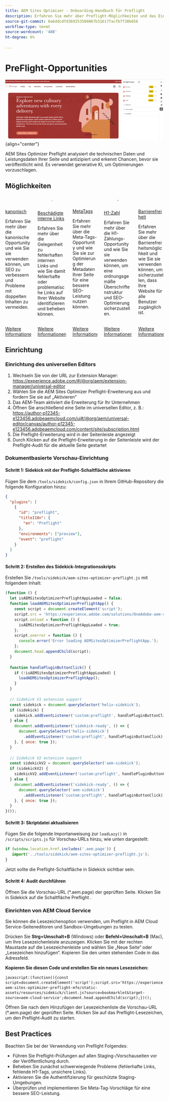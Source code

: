 ```yaml
---
title: AEM Sites Optimizer - Onboarding-Handbuch für Preflight
description: Erfahren Sie mehr über Preflight-Möglichkeiten und das Einrichten der Preflight-Analyse in AEM Sites Optimizer.
source-git-commit: 0a6ddcdfd369253500067b31617facfb7f38b656
workflow-type: tm+mt
source-wordcount: '488'
ht-degree: 6%

---
```



# PreFlight-Opportunities

![PreFlight-Opportunities](./assets/preflight/hero.png){align="center"}

<span class="preview">AEM Sites Optimizer Preflight analysiert die technischen Daten und Leistungsdaten Ihrer Seite und antizipiert und erkennt Chancen, bevor sie veröffentlicht wird. Es verwendet generative KI, um Optimierungen vorzuschlagen.</span>

## Möglichkeiten

<!-- CARDS

* ../documentation/opportunities/invalid-or-missing-metadata.md
  {title=Canonical}
  {image=../assets/common/card-link.png}
* ../documentation/opportunities/broken-internal-links.md
  {title=Broken Internal Links}
  {image=../assets/common/card-link.png}
* ../documentation/opportunities/invalid-or-missing-metadata.md
  {title=Metatags}
  {image=../assets/common/card-code.png}
* ../documentation/opportunities/invalid-or-missing-metadata.md
  {title=H1 count}
  {image=../assets/common/card-code.png}
* ../documentation/opportunities/accessibility-issues.md
  {title=Accessibility}
  {image=../assets/common/card-puzzle.png}

-->
<!-- START CARDS HTML - DO NOT MODIFY BY HAND -->
<div class="columns">
    <div class="column is-half-tablet is-half-desktop is-one-third-widescreen" aria-label="Canonical">
        <div class="card" style="height: 100%; display: flex; flex-direction: column; height: 100%;">
            <div class="card-image">
                <figure class="image x-is-16by9">
                    <a href="../documentation/opportunities/invalid-or-missing-metadata.md" title="Kanonisch" target="_blank" rel="referrer">
                        <img class="is-bordered-r-small" src="../assets/common/card-link.png" alt="Kanonisch"
                             style="width: 100%; aspect-ratio: 16 / 9; object-fit: cover; overflow: hidden; display: block; margin: auto;">
                    </a>
                </figure>
            </div>
            <div class="card-content is-padded-small" style="display: flex; flex-direction: column; flex-grow: 1; justify-content: space-between;">
                <div class="top-card-content">
                    <p class="headline is-size-6 has-text-weight-bold">
                        <a href="../documentation/opportunities/invalid-or-missing-metadata.md" target="_blank" rel="referrer" title="Kanonisch">kanonisch</a>
                    </p>
                    <p class="is-size-6">Erfahren Sie mehr über die kanonische Opportunity und wie Sie sie verwenden können, um SEO zu verbessern und Probleme mit doppelten Inhalten zu vermeiden.</p>
                </div>
                <a href="../documentation/opportunities/invalid-or-missing-metadata.md" target="_blank" rel="referrer" class="spectrum-Button spectrum-Button--outline spectrum-Button--primary spectrum-Button--sizeM" style="align-self: flex-start; margin-top: 1rem;">
                    <span class="spectrum-Button-label has-no-wrap has-text-weight-bold">Weitere Informationen</span>
                </a>
            </div>
        </div>
    </div>
    <div class="column is-half-tablet is-half-desktop is-one-third-widescreen" aria-label="Broken Internal Links">
        <div class="card" style="height: 100%; display: flex; flex-direction: column; height: 100%;">
            <div class="card-image">
                <figure class="image x-is-16by9">
                    <a href="../documentation/opportunities/broken-internal-links.md" title="Fehlerhafte interne Links" target="_blank" rel="referrer">
                        <img class="is-bordered-r-small" src="../assets/common/card-link.png" alt="Fehlerhafte interne Links"
                             style="width: 100%; aspect-ratio: 16 / 9; object-fit: cover; overflow: hidden; display: block; margin: auto;">
                    </a>
                </figure>
            </div>
            <div class="card-content is-padded-small" style="display: flex; flex-direction: column; flex-grow: 1; justify-content: space-between;">
                <div class="top-card-content">
                    <p class="headline is-size-6 has-text-weight-bold">
                        <a href="../documentation/opportunities/broken-internal-links.md" target="_blank" rel="referrer" title="Fehlerhafte interne Links">Beschädigte interne Links</a>
                    </p>
                    <p class="is-size-6">Erfahren Sie mehr über die Gelegenheit zu fehlerhaften internen Links und wie Sie damit fehlerhafte oder problematische Links auf Ihrer Website identifizieren und beheben können.</p>
                </div>
                <a href="../documentation/opportunities/broken-internal-links.md" target="_blank" rel="referrer" class="spectrum-Button spectrum-Button--outline spectrum-Button--primary spectrum-Button--sizeM" style="align-self: flex-start; margin-top: 1rem;">
                    <span class="spectrum-Button-label has-no-wrap has-text-weight-bold">Weitere Informationen</span>
                </a>
            </div>
        </div>
    </div>
    <div class="column is-half-tablet is-half-desktop is-one-third-widescreen" aria-label="Metatags">
        <div class="card" style="height: 100%; display: flex; flex-direction: column; height: 100%;">
            <div class="card-image">
                <figure class="image x-is-16by9">
                    <a href="../documentation/opportunities/invalid-or-missing-metadata.md" title="Metatags" target="_blank" rel="referrer">
                        <img class="is-bordered-r-small" src="../assets/common/card-code.png" alt="Metatags"
                             style="width: 100%; aspect-ratio: 16 / 9; object-fit: cover; overflow: hidden; display: block; margin: auto;">
                    </a>
                </figure>
            </div>
            <div class="card-content is-padded-small" style="display: flex; flex-direction: column; flex-grow: 1; justify-content: space-between;">
                <div class="top-card-content">
                    <p class="headline is-size-6 has-text-weight-bold">
                        <a href="../documentation/opportunities/invalid-or-missing-metadata.md" target="_blank" rel="referrer" title="Metatags">MetaTags</a>
                    </p>
                    <p class="is-size-6">Erfahren Sie mehr über die Meta-Tags-Opportunity und wie Sie sie zur Optimierung der Metadaten Ihrer Seite für eine bessere SEO-Leistung nutzen können.</p>
                </div>
                <a href="../documentation/opportunities/invalid-or-missing-metadata.md" target="_blank" rel="referrer" class="spectrum-Button spectrum-Button--outline spectrum-Button--primary spectrum-Button--sizeM" style="align-self: flex-start; margin-top: 1rem;">
                    <span class="spectrum-Button-label has-no-wrap has-text-weight-bold">Weitere Informationen</span>
                </a>
            </div>
        </div>
    </div>
    <div class="column is-half-tablet is-half-desktop is-one-third-widescreen" aria-label="H1 count">
        <div class="card" style="height: 100%; display: flex; flex-direction: column; height: 100%;">
            <div class="card-image">
                <figure class="image x-is-16by9">
                    <a href="../documentation/opportunities/invalid-or-missing-metadata.md" title="H1-Zahl" target="_blank" rel="referrer">
                        <img class="is-bordered-r-small" src="../assets/common/card-code.png" alt="H1-Zahl"
                             style="width: 100%; aspect-ratio: 16 / 9; object-fit: cover; overflow: hidden; display: block; margin: auto;">
                    </a>
                </figure>
            </div>
            <div class="card-content is-padded-small" style="display: flex; flex-direction: column; flex-grow: 1; justify-content: space-between;">
                <div class="top-card-content">
                    <p class="headline is-size-6 has-text-weight-bold">
                        <a href="../documentation/opportunities/invalid-or-missing-metadata.md" target="_blank" rel="referrer" title="H1-Zahl">H1-Zahl</a>
                    </p>
                    <p class="is-size-6">Erfahren Sie mehr über die H1-Zählungs-Opportunity und wie Sie sie verwenden können, um eine ordnungsgemäße Überschriftenstruktur und SEO-Optimierung sicherzustellen.</p>
                </div>
                <a href="../documentation/opportunities/invalid-or-missing-metadata.md" target="_blank" rel="referrer" class="spectrum-Button spectrum-Button--outline spectrum-Button--primary spectrum-Button--sizeM" style="align-self: flex-start; margin-top: 1rem;">
                    <span class="spectrum-Button-label has-no-wrap has-text-weight-bold">Weitere Informationen</span>
                </a>
            </div>
        </div>
    </div>
    <div class="column is-half-tablet is-half-desktop is-one-third-widescreen" aria-label="Accessibility">
        <div class="card" style="height: 100%; display: flex; flex-direction: column; height: 100%;">
            <div class="card-image">
                <figure class="image x-is-16by9">
                    <a href="../documentation/opportunities/accessibility-issues.md" title="Barrierefreiheit" target="_blank" rel="referrer">
                        <img class="is-bordered-r-small" src="../assets/common/card-puzzle.png" alt="Barrierefreiheit"
                             style="width: 100%; aspect-ratio: 16 / 9; object-fit: cover; overflow: hidden; display: block; margin: auto;">
                    </a>
                </figure>
            </div>
            <div class="card-content is-padded-small" style="display: flex; flex-direction: column; flex-grow: 1; justify-content: space-between;">
                <div class="top-card-content">
                    <p class="headline is-size-6 has-text-weight-bold">
                        <a href="../documentation/opportunities/accessibility-issues.md" target="_blank" rel="referrer" title="Barrierefreiheit">Barrierefreiheit</a>
                    </p>
                    <p class="is-size-6">Erfahren Sie mehr über die Barrierefreiheitsmöglichkeit und wie Sie sie verwenden können, um sicherzustellen, dass Ihre Website für alle Benutzer zugänglich ist.</p>
                </div>
                <a href="../documentation/opportunities/accessibility-issues.md" target="_blank" rel="referrer" class="spectrum-Button spectrum-Button--outline spectrum-Button--primary spectrum-Button--sizeM" style="align-self: flex-start; margin-top: 1rem;">
                    <span class="spectrum-Button-label has-no-wrap has-text-weight-bold">Weitere Informationen</span>
                </a>
            </div>
        </div>
    </div>

</div>
<!-- END CARDS HTML - DO NOT MODIFY BY HAND -->

## Einrichtung

### Einrichtung des universellen Editors

1. Wechseln Sie von der URL zur Extension Manager: https://experience.adobe.com/#/@org/aem/extension-manager/universal-editor
2. Wählen Sie die AEM Sites Optimizer Preflight-Erweiterung aus und fordern Sie sie auf „Aktivieren“
3. Das AEM-Team aktiviert die Erweiterung für Ihr Unternehmen
4. Öffnen Sie anschließend eine Seite im universellen Editor, z. B.: https://author-p12345-e123456.adobeaemcloud.com/ui#/@org/aem/universal-editor/canvas/author-p12345-e123456.adobeaemcloud.com/content/site/subscription.html
5. Die Preflight-Erweiterung wird in der Seitenleiste angezeigt
6. Durch Klicken auf die Preflight-Erweiterung in der Seitenleiste wird der Preflight-Audit für die aktuelle Seite gestartet

### Dokumentbasierte Vorschau-Einrichtung

#### Schritt 1: Sidekick mit der Preflight-Schaltfläche aktivieren

Fügen Sie dem `/tools/sidekick/config.json` in Ihrem GitHub-Repository die folgende Konfiguration hinzu:

```json
{
  "plugins": [
    {
      "id": "preflight",
      "titleI18n": {
        "en": "Preflight"
      },
      "environments": ["preview"],
      "event": "preflight"
    }
  ]
}
```

#### Schritt 2: Erstellen des Sidekick-Integrationsskripts

Erstellen Sie `/tools/sidekick/aem-sites-optimizer-preflight.js` mit folgendem Inhalt:

```javascript
(function () {
  let isAEMSitesOptimizerPreflightAppLoaded = false;
  function loadAEMSitesOptimizerPreflightApp() {
    const script = document.createElement('script');
    script.src = 'https://experience.adobe.com/solutions/OneAdobe-aem-sites-optimizer-preflight-mfe/static-assets/resources/sidekick/client.js?source=plugin';
    script.onload = function () {
      isAEMSitesOptimizerPreflightAppLoaded = true;
    };
    script.onerror = function () {
      console.error('Error loading AEMSitesOptimizerPreflightApp.');
    };
    document.head.appendChild(script);
  }

  function handlePluginButtonClick() {
    if (!isAEMSitesOptimizerPreflightAppLoaded) {
      loadAEMSitesOptimizerPreflightApp();
    }
  }

  // Sidekick V1 extension support
  const sidekick = document.querySelector('helix-sidekick');
  if (sidekick) {
    sidekick.addEventListener('custom:preflight', handlePluginButtonClick);
  } else {
    document.addEventListener('sidekick-ready', () => {
      document.querySelector('helix-sidekick')
        .addEventListener('custom:preflight', handlePluginButtonClick);
    }, { once: true });
  }

  // Sidekick V2 extension support
  const sidekickV2 = document.querySelector('aem-sidekick');
  if (sidekickV2) {
    sidekickV2.addEventListener('custom:preflight', handlePluginButtonClick);
  } else {
    document.addEventListener('sidekick-ready', () => {
      document.querySelector('aem-sidekick')
        .addEventListener('custom:preflight', handlePluginButtonClick);
    }, { once: true });
  }
}());
```

#### Schritt 3: Skriptdatei aktualisieren

Fügen Sie die folgende Importanweisung zur `loadLazy()` in `/scripts/scripts.js` für Vorschau-URLs hinzu, wie unten dargestellt:

```javascript
if (window.location.href.includes('.aem.page')) {
   import('../tools/sidekick/aem-sites-optimizer-preflight.js');
}
```

Jetzt sollte die Preflight-Schaltfläche in Sidekick sichtbar sein.

#### Schritt 4: Audit durchführen

Öffnen Sie die Vorschau-URL (*.aem.page) der geprüften Seite. Klicken Sie in Sidekick auf die Schaltfläche Preflight .

### Einrichten von AEM Cloud Service

Sie können die Lesezeichenoption verwenden, um Preflight in AEM Cloud Service-Seiteneditoren und Sandbox-Umgebungen zu testen.

<!-- Drag the button below to your Bookmarks Bar to get started. -->

Drücken Sie **Strg+Umschalt+B** (Windows) oder **Befehl+Umschalt+B** (Mac), um Ihre Lesezeichenleiste anzuzeigen. Klicken Sie mit der rechten Maustaste auf die Lesezeichenleiste und wählen Sie „Neue Seite“ oder „Lesezeichen hinzufügen“. Kopieren Sie den unten stehenden Code in das Adressfeld.

<!-- **Drag this link to your Bookmarks Bar:**

<a href="javascript:(function(){const script=document.createElement('script');script.src='https://experience.adobe.com/solutions/OneAdobe-aem-sites-optimizer-preflight-mfe/static-assets/resources/sidekick/client.js?source=bookmarklet&target-source=aem-cloud-service';document.head.appendChild(script);})();">Preflight</a> -->

**Kopieren Sie diesen Code und erstellen Sie ein neues Lesezeichen:**

```
javascript:(function(){const script=document.createElement('script');script.src='https://experience.adobe.com/solutions/OneAdobe-aem-sites-optimizer-preflight-mfe/static-assets/resources/sidekick/client.js?source=bookmarklet&target-source=aem-cloud-service';document.head.appendChild(script);})();
```

Öffnen Sie nach dem Hinzufügen der Lesezeichenliste die Vorschau-URL (*.aem.page) der geprüften Seite. Klicken Sie auf das Preflight-Lesezeichen, um den Preflight-Audit zu starten.

## Best Practices

Beachten Sie bei der Verwendung von Preflight Folgendes:

* Führen Sie Preflight-Prüfungen auf allen Staging-/Vorschauseiten vor der Veröffentlichung durch.
* Beheben Sie zunächst schwerwiegende Probleme (fehlerhafte Links, fehlende H1-Tags, unsichere Links).
* Aktivieren Sie die Authentifizierung für geschützte Staging-Umgebungen.
* Überprüfen und implementieren Sie Meta-Tag-Vorschläge für eine bessere SEO-Leistung.
